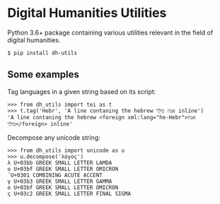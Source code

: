 # Digital Humanities Utilities

Python 3.6+ package containing various utilities relevant in the field of digital humanities.

```shell
$ pip install dh-utils
```

## Some examples

Tag languages in a given string based on its script:

```pycon
>>> from dh_utils import tei as t
>>> t.tag('Hebr', 'A line contaning the hebrew אגוז מלך inline')
'A line contaning the hebrew <foreign xml:lang="he-Hebr">אגוז מלך</foreign> inline'
```

Decompose any unicode string:

```pycon
>>> from dh_utils import unicode as u
>>> u.decompose('λόγος')
λ U+03bb GREEK SMALL LETTER LAMDA
ο U+03bf GREEK SMALL LETTER OMICRON
́ U+0301 COMBINING ACUTE ACCENT
γ U+03b3 GREEK SMALL LETTER GAMMA
ο U+03bf GREEK SMALL LETTER OMICRON
ς U+03c2 GREEK SMALL LETTER FINAL SIGMA
```
